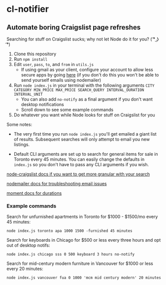 # cl-notifier

## Automate boring Craigslist page refreshes

Searching for stuff on Craigslist sucks; why not let Node do it for you? ( ͡° ͜ʖ ͡°)

1. Clone this repository
2. Run `npm install`
3. Edit `user`, `pass`, `to`, and `from` in `utils.js`
   - If using gmail as your client, configure your account to allow less secure apps by going [here](https://myaccount.google.com/lesssecureapps) (if you don't do this you won't be able to send yourself emails using nodemailer)
4. Run `node index.js` in your terminal with the following arguments `CITY CATEGORY MIN_PRICE MAX_PRICE SEARCH_QUERY INTERVAL_DURATION INTERVAL_UNIT`
   - You can also add `no-notify` as a final argument if you don't want desktop notifications
   - Scroll down to see some example commands
5. Do whatever you want while Node looks for stuff on Craigslist for you

Some notes:

- The very first time you run `node index.js` you'll get emailed a giant list of results. Subsequent searches will only attempt to email you new listings.

- Default CLI arguments are set up to search for general items for sale in Toronto every 45 minutes. You can easily change the defaults in `index.js` so you don't have to pass any CLI arguments if you wish.

[node-craigslist docs if you want to get more granular with your search](https://www.npmjs.com/package/node-craigslist)

[nodemailer docs for troubleshooting email issues](https://nodemailer.com/about/)

[moment docs for durations](https://momentjs.com/docs/#/durations/creating/)

### Example commands

Search for unfurnished apartments in Toronto for \$1000 - \$1500/mo every 45 minutes:

```
node index.js toronto apa 1000 1500 -furnished 45 minutes
```

Search for keyboards in Chicago for \$500 or less every three hours and opt out of desktop notifs:

```
node index.js chicago sss 0 500 keyboard 3 hours no-notify
```

Search for mid-century modern furniture in Vancouver for \$1000 or less every 20 minutes:

```
node index.js vancouver fua 0 1000 'mcm mid century modern' 20 minutes
```
